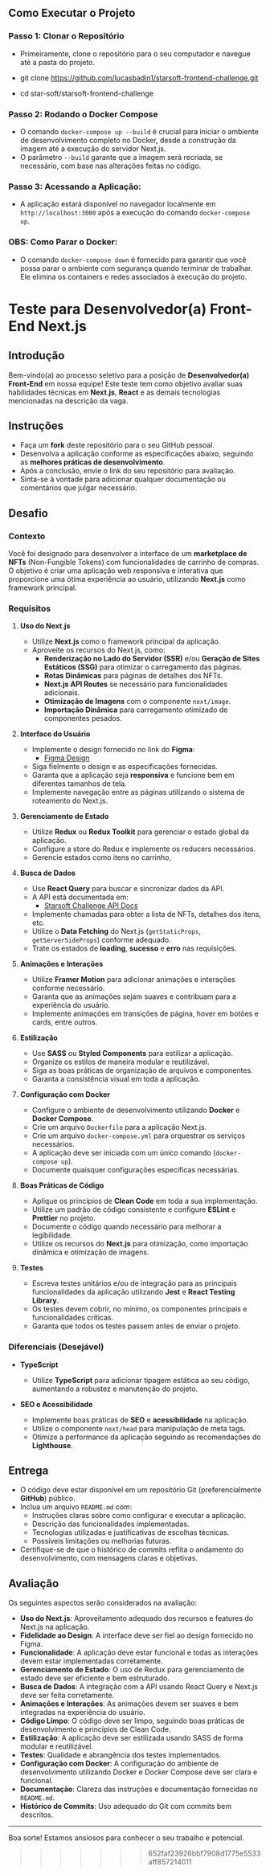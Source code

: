 ## Como Executar o Projeto

### Passo 1: Clonar o Repositório
   - Primeiramente, clone o repositório para o seu computador e navegue até a pasta do projeto.

- git clone https://github.com/lucasbadin1/starsoft-frontend-challenge.git
- cd star-soft/starsoft-frontend-challenge

### Passo 2:  Rodando o Docker Compose
   - O comando `docker-compose up --build` é crucial para iniciar o ambiente de desenvolvimento completo no Docker, desde a construção da imagem até a execução do servidor Next.js.
   - O parâmetro `--build` garante que a imagem será recriada, se necessário, com base nas alterações feitas no código.
   
### Passo 3: Acessando a Aplicação:
   - A aplicação estará disponível no navegador localmente em `http://localhost:3000` após a execução do comando `docker-compose up`.
   
### OBS: Como Parar o Docker:
   - O comando `docker-compose down` é fornecido para garantir que você possa parar o ambiente com segurança quando terminar de trabalhar. Ele elimina os containers e redes associados à execução do projeto.




# Teste para Desenvolvedor(a) Front-End Next.js

## Introdução

Bem-vindo(a) ao processo seletivo para a posição de **Desenvolvedor(a) Front-End** em nossa equipe! Este teste tem como objetivo avaliar suas habilidades técnicas em **Next.js**, **React** e as demais tecnologias mencionadas na descrição da vaga.

## Instruções

- Faça um **fork** deste repositório para o seu GitHub pessoal.
- Desenvolva a aplicação conforme as especificações abaixo, seguindo as **melhores práticas de desenvolvimento**.
- Após a conclusão, envie o link do seu repositório para avaliação.
- Sinta-se à vontade para adicionar qualquer documentação ou comentários que julgar necessário.

## Desafio

### Contexto

Você foi designado para desenvolver a interface de um **marketplace de NFTs** (Non-Fungible Tokens) com funcionalidades de carrinho de compras. O objetivo é criar uma aplicação web responsiva e interativa que proporcione uma ótima experiência ao usuário, utilizando **Next.js** como framework principal.

### Requisitos

1. **Uso do Next.js**

   - Utilize **Next.js** como o framework principal da aplicação.
   - Aproveite os recursos do Next.js, como:
     - **Renderização no Lado do Servidor (SSR)** e/ou **Geração de Sites Estáticos (SSG)** para otimizar o carregamento das páginas.
     - **Rotas Dinâmicas** para páginas de detalhes dos NFTs.
     - **Next.js API Routes** se necessário para funcionalidades adicionais.
     - **Otimização de Imagens** com o componente `next/image`.
     - **Importação Dinâmica** para carregamento otimizado de componentes pesados.

2. **Interface do Usuário**

   - Implemente o design fornecido no link do **Figma**:
     - [Figma Design](https://www.figma.com/design/j9HHfWPPoLyObtlVBeMhTD/Front-end-Challenge?node-id=0-1&t=sWwJ0qlYdwzJHKyJ-0)
   - Siga fielmente o design e as especificações fornecidas.
   - Garanta que a aplicação seja **responsiva** e funcione bem em diferentes tamanhos de tela.
   - Implemente navegação entre as páginas utilizando o sistema de roteamento do Next.js.

3. **Gerenciamento de Estado**

   - Utilize **Redux** ou **Redux Toolkit** para gerenciar o estado global da aplicação.
   - Configure a store do Redux e implemente os reducers necessários.
   - Gerencie estados como itens no carrinho,

4. **Busca de Dados**

   - Use **React Query** para buscar e sincronizar dados da API.
   - A API está documentada em:
     - [Starsoft Challenge API Docs](https://starsoft-challenge-7dfd4a56a575.herokuapp.com/v1/docs)
   - Implemente chamadas para obter a lista de NFTs, detalhes dos itens, etc.
   - Utilize o **Data Fetching** do Next.js (`getStaticProps`, `getServerSideProps`) conforme adequado.
   - Trate os estados de **loading**, **sucesso** e **erro** nas requisições.

5. **Animações e Interações**

   - Utilize **Framer Motion** para adicionar animações e interações conforme necessário.
   - Garanta que as animações sejam suaves e contribuam para a experiência do usuário.
   - Implemente animações em transições de página, hover em botões e cards, entre outros.

6. **Estilização**

   - Use **SASS** ou **Styled Components** para estilizar a aplicação.
   - Organize os estilos de maneira modular e reutilizável.
   - Siga as boas práticas de organização de arquivos e componentes.
   - Garanta a consistência visual em toda a aplicação.

7. **Configuração com Docker**

   - Configure o ambiente de desenvolvimento utilizando **Docker** e **Docker Compose**.
   - Crie um arquivo `Dockerfile` para a aplicação Next.js.
   - Crie um arquivo `docker-compose.yml` para orquestrar os serviços necessários.
   - A aplicação deve ser iniciada com um único comando (`docker-compose up`).
   - Documente quaisquer configurações específicas necessárias.

8. **Boas Práticas de Código**

   - Aplique os princípios de **Clean Code** em toda a sua implementação.
   - Utilize um padrão de código consistente e configure **ESLint** e **Prettier** no projeto.
   - Documente o código quando necessário para melhorar a legibilidade.
   - Utilize os recursos do **Next.js** para otimização, como importação dinâmica e otimização de imagens.

9. **Testes**

   - Escreva testes unitários e/ou de integração para as principais funcionalidades da aplicação utilizando **Jest** e **React Testing Library**.
   - Os testes devem cobrir, no mínimo, os componentes principais e funcionalidades críticas.
   - Garanta que todos os testes passem antes de enviar o projeto.

### Diferenciais (Desejável)

- **TypeScript**

  - Utilize **TypeScript** para adicionar tipagem estática ao seu código, aumentando a robustez e manutenção do projeto.

- **SEO e Acessibilidade**

  - Implemente boas práticas de **SEO** e **acessibilidade** na aplicação.
  - Utilize o componente `next/head` para manipulação de meta tags.
  - Otimize a performance da aplicação seguindo as recomendações do **Lighthouse**.

## Entrega

- O código deve estar disponível em um repositório Git (preferencialmente **GitHub**) público.
- Inclua um arquivo `README.md` com:
  - Instruções claras sobre como configurar e executar a aplicação.
  - Descrição das funcionalidades implementadas.
  - Tecnologias utilizadas e justificativas de escolhas técnicas.
  - Possíveis limitações ou melhorias futuras.
- Certifique-se de que o histórico de commits reflita o andamento do desenvolvimento, com mensagens claras e objetivas.

## Avaliação

Os seguintes aspectos serão considerados na avaliação:

- **Uso do Next.js**: Aproveitamento adequado dos recursos e features do Next.js na aplicação.
- **Fidelidade ao Design**: A interface deve ser fiel ao design fornecido no Figma.
- **Funcionalidade**: A aplicação deve estar funcional e todas as interações devem estar implementadas corretamente.
- **Gerenciamento de Estado**: O uso de Redux para gerenciamento de estado deve ser eficiente e bem estruturado.
- **Busca de Dados**: A integração com a API usando React Query e Next.js deve ser feita corretamente.
- **Animações e Interações**: As animações devem ser suaves e bem integradas na experiência do usuário.
- **Código Limpo**: O código deve ser limpo, seguindo boas práticas de desenvolvimento e princípios de Clean Code.
- **Estilização**: A aplicação deve ser estilizada usando SASS de forma modular e reutilizável.
- **Testes**: Qualidade e abrangência dos testes implementados.
- **Configuração com Docker**: A configuração do ambiente de desenvolvimento utilizando Docker e Docker Compose deve ser clara e funcional.
- **Documentação**: Clareza das instruções e documentação fornecidas no `README.md`.
- **Histórico de Commits**: Uso adequado do Git com commits bem descritos.

---

Boa sorte! Estamos ansiosos para conhecer o seu trabalho e potencial.

>>>>>>> 652faf23926bbf7908d1775e5533aff857214011
